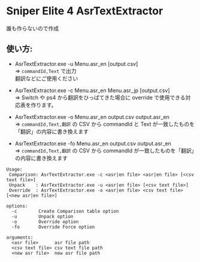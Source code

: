 # Sniper Elite 4 AsrTextExtractor
誰も作らないので作成　　

## 使い方:　　

* AsrTextExtractor.exe -u Menu.asr_en [output.csv]  
 => `commandId,Text` で出力  
翻訳などにご使用ください

* AsrTextExtractor.exe -c Menu.asr_en Menu.asr_jp [output.csv]  
 => Switch や ps4 から翻訳をひっぱてきた場合に override で使用できる対応表を作ります。
 
* AsrTextExtractor.exe -o Menu.asr_en output.csv output.asr_en  
 => `commandId,Text,翻訳` の CSV から commandId と Text が一致したものを「翻訳」の内容に書き換えます
 
* AsrTextExtractor.exe -fo Menu.asr_en output.csv output.asr_en  
 => `commandId,Text,翻訳` の CSV から commandId が一致したものを「翻訳」の内容に書き換えます
 
```
Usage:
 Comparison: AsrTextExtractor.exe -c <asr|en file> <asr|en file> [<csv text file>]
 Unpack    : AsrTextExtractor.exe -u <asr|en file> [<csv text file>]
 Override  : AsrTextExtractor.exe -o <asr|en file> <csv text file> [<new asr|en file>]

options:
  -c        Create Comparison table option
  -u        Unpack option
  -o        Override option
  -fo       Override Force option

arguments:
  <asr file>      asr file path
  <csv text file> csv text file path
  <new asr file>  new asr file path
 ```
